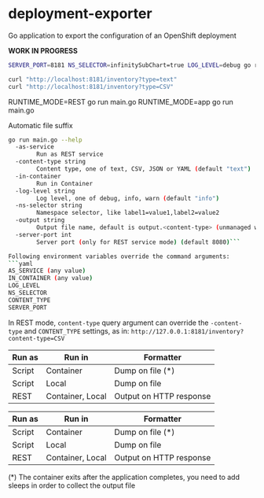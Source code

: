 # deployment-exporter
Go application to export the configuration of an OpenShift deployment


**WORK IN PROGRESS**

```bash
SERVER_PORT=8181 NS_SELECTOR=infinitySubChart=true LOG_LEVEL=debug go run main.go
```


```bash
curl "http://localhost:8181/inventory?type=text"
curl "http://localhost:8181/inventory?type=CSV"
```

RUNTIME_MODE=REST go run main.go
RUNTIME_MODE=app go run main.go

Automatic file suffix
```bash
go run main.go --help
  -as-service
        Run as REST service
  -content-type string
        Content type, one of text, CSV, JSON or YAML (default "text")
  -in-container
        Run in Container
  -log-level string
        Log level, one of debug, info, warn (default "info")
  -ns-selector string
        Namespace selector, like label1=value1,label2=value2
  -output string
        Output file name, default is output.<content-type> (unmanaged when runs as REST service). File suffix is automatically added
  -server-port int
        Server port (only for REST service mode) (default 8080)```

Following environment variables override the command arguments:
```yaml
AS_SERVICE (any value)
IN_CONTAINER (any value)
LOG_LEVEL
NS_SELECTOR
CONTENT_TYPE
SERVER_PORT
```

In REST mode, `content-type` query argument can override the `-content-type` and `CONTENT_TYPE` settings, as in:
`http://127.0.0.1:8181/inventory?content-type=CSV`

|Run as | Run in  | Formatter |
|--- | --- | ---|
|Script|Container|Dump on file (*)|
|Script|Local|Dump on file|
|REST|Container, Local|Output on HTTP response|

|Run as | Run in  | Formatter |
|--- | --- | ---|
|Script|Container|Dump on file (*)|
|Script|Local|Dump on file|
|REST|Container, Local|Output on HTTP response|

(*) The container exits after the application completes, you need to add sleeps in order to collect the output file